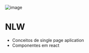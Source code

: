 ![image](https://user-images.githubusercontent.com/61597038/89249498-aeccae80-d5e8-11ea-810b-c78673b307b9.png)

# NLW

- Conceitos de single page aplication
- Componentes em react
